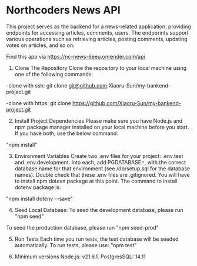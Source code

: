 # Northcoders News API

This project serves as the backend for a news-related application, providing endpoints for accessing articles, comments, users. The endporints support various operations such as retrieving articles, posting comments, updating votes on articles, and so on.

Find this app via https://nc-news-6eeu.onrender.com/api


1. Clone The Repository
Clone the repository to your local machine using one of the following commands:

-clone with ssh: git clone git@github.com:Xiaoru-Sun/my-bankend-project.git

-clone with https: git clone https://github.com/Xiaoru-Sun/my-bankend-project.git


2. Install Project Dependencies
Please make sure you have Node.js and npm package manager installed on your local machine before you start. If you have both, use the below command:

"npm install"


3. Environment Variables
Create two .env files for your project: .env.test and .env.development. Into each, add PGDATABASE=, with the correct database name for that environment (see /db/setup.sql for the database names). Double check that these .env files are .gitignored.
You will have to install npm dotevn package at this point. The command to install dotenv package is:

 "npm install dotenv --save"


4. Seed Local Database:
To seed the development database, please run
"npm seed"

To seed the production database, please run
"npm seed-prod"


5. Run Tests
Each time you run tests, the test database will be seeded automatically. To run tests, please use:
"npm test"

6. Minimum versions
Node.js: v21.6.1.
PostgresSQL: 14.11

